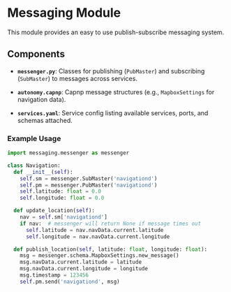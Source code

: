 # Messaging Module

This module provides an easy to use publish-subscribe messaging system.

## Components

- **`messenger.py`**: Classes for publishing (`PubMaster`) and subscribing (`SubMaster`) to messages across services.

- **`autonomy.capnp`**: Capnp message structures (e.g., `MapboxSettings` for navigation data).

- **`services.yaml`**: Service config listing available services, ports, and schemas attached.

### Example Usage
```py
import messaging.messenger as messenger

class Navigation:
  def __init__(self):
    self.sm = messenger.SubMaster('navigationd')
    self.pm = messenger.PubMaster('navigationd')
    self.latitude: float = 0.0
    self.longitude: float = 0.0

  def update_location(self):
    nav = self.sm['navigationd']
    if nav:  # messenger will return None if message times out
      self.latitude = nav.navData.current.latitude
      self.longitude = nav.navData.current.longitude

  def publish_location(self, latitude: float, longitude: float):
    msg = messenger.schema.MapboxSettings.new_message()
    msg.navData.current.latitude = latitude
    msg.navData.current.longitude = longitude
    msg.timestamp = 123456
    self.pm.send('navigationd', msg)
```
